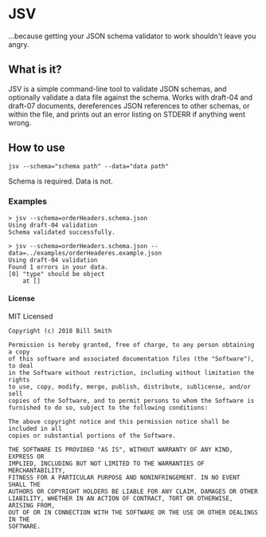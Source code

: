 # JSV

...because getting your JSON schema validator to work shouldn't leave you angry.

## What is it?

JSV is a simple command-line tool to validate JSON schemas, and optionally validate a data file against the schema. Works with draft-04 and draft-07 documents, dereferences JSON references to other schemas, or within the file, and prints out an error listing on STDERR if anything went wrong.

## How to use

`jsv --schema="schema path" --data="data path"`

Schema is required.
Data is not.

### Examples

```
> jsv --schema=orderHeaders.schema.json
Using draft-04 validation
Schema validated successfully.
```

```
> jsv --schema=orderHeaders.schema.json --data=../examples/orderHeaderes.example.json
Using draft-04 validation
Found 1 errors in your data.
[0] "type" should be object
    at []
```

#### License

MIT Licensed

```
Copyright (c) 2018 Bill Smith

Permission is hereby granted, free of charge, to any person obtaining a copy
of this software and associated documentation files (the "Software"), to deal
in the Software without restriction, including without limitation the rights
to use, copy, modify, merge, publish, distribute, sublicense, and/or sell
copies of the Software, and to permit persons to whom the Software is
furnished to do so, subject to the following conditions:

The above copyright notice and this permission notice shall be included in all
copies or substantial portions of the Software.

THE SOFTWARE IS PROVIDED "AS IS", WITHOUT WARRANTY OF ANY KIND, EXPRESS OR
IMPLIED, INCLUDING BUT NOT LIMITED TO THE WARRANTIES OF MERCHANTABILITY,
FITNESS FOR A PARTICULAR PURPOSE AND NONINFRINGEMENT. IN NO EVENT SHALL THE
AUTHORS OR COPYRIGHT HOLDERS BE LIABLE FOR ANY CLAIM, DAMAGES OR OTHER
LIABILITY, WHETHER IN AN ACTION OF CONTRACT, TORT OR OTHERWISE, ARISING FROM,
OUT OF OR IN CONNECTION WITH THE SOFTWARE OR THE USE OR OTHER DEALINGS IN THE
SOFTWARE.
```